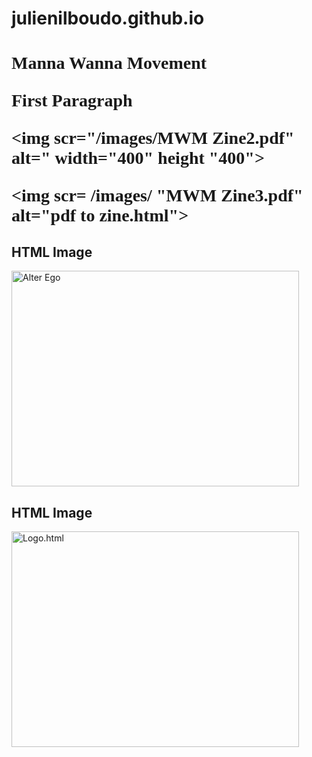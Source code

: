 # julienilboudo.github.io
<!DOCTYPE html>
<html>
  
  <head>
  <title>Manna Wanna/>
  </title>
  </head>
  
  <body bgcolor+"#F47F65">
  
  <h1 style="font-family:times new roman">Manna Wanna Movement</h!>
  <p style="podition:absolute; top:100px; left 200px; color:#F4&F45; font-size 20pt">First Paragraph</p>
    
<img scr="/images/MWM Zine2.pdf" alt=" width="400" height "400">
    
    
<img scr= /images/ "MWM Zine3.pdf" alt="pdf to zine.html">
    
    
    
   <h2>HTML Image</h2>
<img src=" /image/RoadtoSuccess.jpg" alt="Alter Ego" width="460" height="345">



<h2>HTML Image</h2>
<img src=" /image/MannaWanna3ai.jpg" alt="Logo.html" width="460" height="345">

<a href=""></a>
    </body>
    </html>
    
    
    
    
 


